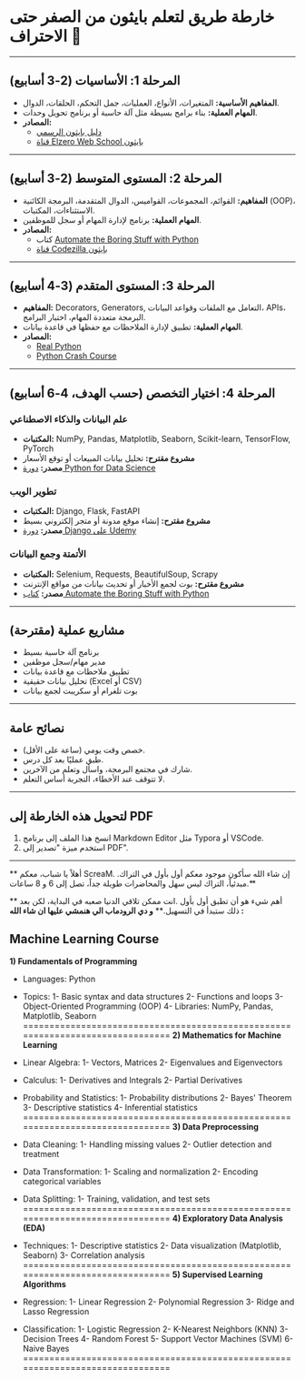 # خارطة طريق لتعلم بايثون من الصفر حتى الاحتراف 🐍

---

## المرحلة 1: الأساسيات (2-3 أسابيع)
- **المفاهيم الأساسية:** المتغيرات، الأنواع، العمليات، جمل التحكم، الحلقات، الدوال.
- **المهام العملية:** بناء برامج بسيطة مثل آلة حاسبة أو برنامج تحويل وحدات.
- **المصادر:**
  - [دليل بايثون الرسمي](https://docs.python.org/3/tutorial/index.html)
  - [قناة Elzero Web School بايثون](https://www.youtube.com/playlist?list=PLDoPjvoNmBAyE_gei5d18qkfIe-Z8mocs)

---

## المرحلة 2: المستوى المتوسط (2-3 أسابيع)
- **المفاهيم:** القوائم، المجموعات، القواميس، الدوال المتقدمة، البرمجة الكائنية (OOP)، الاستثناءات، المكتبات.
- **المهام العملية:** برنامج لإدارة المهام أو سجل للموظفين.
- **المصادر:**
  - كتاب [Automate the Boring Stuff with Python](https://automatetheboringstuff.com/)
  - [قناة Codezilla بايثون](https://www.youtube.com/playlist?list=PLuXY3ddo_8nzpAqBzqVbJbYQJ3sQhQF3q)

---

## المرحلة 3: المستوى المتقدم (3-4 أسابيع)
- **المفاهيم:** Decorators, Generators, التعامل مع الملفات وقواعد البيانات، APIs، البرمجة متعددة المهام، اختبار البرامج.
- **المهام العملية:** تطبيق لإدارة الملاحظات مع حفظها في قاعدة بيانات.
- **المصادر:**
  - [Real Python](https://realpython.com/)
  - [Python Crash Course](https://nostarch.com/pythoncrashcourse2e)

---

## المرحلة 4: اختيار التخصص (حسب الهدف، 4-6 أسابيع)
### علم البيانات والذكاء الاصطناعي
- **المكتبات:** NumPy, Pandas, Matplotlib, Seaborn, Scikit-learn, TensorFlow, PyTorch
- **مشروع مقترح:** تحليل بيانات المبيعات أو توقع الأسعار
- **مصدر:** [دورة Python for Data Science](https://www.coursera.org/specializations/data-science-python)

### تطوير الويب
- **المكتبات:** Django, Flask, FastAPI
- **مشروع مقترح:** إنشاء موقع مدونة أو متجر إلكتروني بسيط
- **مصدر:** [دورة Django على Udemy](https://www.udemy.com/course/python-and-django-full-stack-web-developer-bootcamp/)

### الأتمتة وجمع البيانات
- **المكتبات:** Selenium, Requests, BeautifulSoup, Scrapy
- **مشروع مقترح:** بوت لجمع الأخبار أو تحديث بيانات من مواقع الإنترنت
- **مصدر:** [كتاب Automate the Boring Stuff with Python](https://automatetheboringstuff.com/)

---

## مشاريع عملية (مقترحة)
- برنامج آلة حاسبة بسيط
- مدير مهام/سجل موظفين
- تطبيق ملاحظات مع قاعدة بيانات
- تحليل بيانات حقيقية (Excel أو CSV)
- بوت تلغرام أو سكريبت لجمع بيانات

---

## نصائح عامة
- خصص وقت يومي (ساعة على الأقل).
- طبق عمليًا بعد كل درس.
- شارك في مجتمع البرمجة، واسأل وتعلم من الآخرين.
- لا تتوقف عند الأخطاء، التجربة أساس التعلم.

---

## لتحويل هذه الخارطة إلى PDF
1. انسخ هذا الملف إلى برنامج Markdown Editor مثل Typora أو VSCode.
2. استخدم ميزة "تصدير إلى PDF".

---
** أهلاً يا شباب، معكم ScreaM. إن شاء الله سأكون موجود معكم أول بأول في التراك. مبدئياً، التراك ليس سهل والمحاضرات طويلة جداً، تصل إلى 6 و 8 ساعات.**

 ** أهم شيء هو أن تطبق أول بأول .انت ممكن تلاقي الدنيا صعبه  في البداية، لكن بعد ذلك ستبدأ في التسهيل.**
 **و دي الرودماب الي هنمشي عليها ان شاء الله :**

## Machine Learning Course
**1) Fundamentals of Programming**
- Languages: Python 
- Topics:
1- Basic syntax and data structures
2- Functions and loops
3- Object-Oriented Programming (OOP)
4- Libraries: NumPy, Pandas, Matplotlib, Seaborn
===============================================================================
**2) Mathematics for Machine Learning**
- Linear Algebra:
1- Vectors, Matrices
2- Eigenvalues and Eigenvectors

- Calculus:
1- Derivatives and Integrals
2- Partial Derivatives

- Probability and Statistics:
1- Probability distributions
2- Bayes' Theorem
3- Descriptive statistics
4- Inferential statistics
===============================================================================
**3) Data Preprocessing**
- Data Cleaning:
1- Handling missing values
2- Outlier detection and treatment

- Data Transformation:
1- Scaling and normalization
2- Encoding categorical variables

- Data Splitting:
1- Training, validation, and test sets
===============================================================================
**4) Exploratory Data Analysis (EDA)**
- Techniques:
1- Descriptive statistics
2- Data visualization (Matplotlib, Seaborn)
3- Correlation analysis
===============================================================================
**5) Supervised Learning Algorithms**
- Regression:
1- Linear Regression
2- Polynomial Regression
3- Ridge and Lasso Regression

- Classification:
1- Logistic Regression
2- K-Nearest Neighbors (KNN)
3- Decision Trees
4- Random Forest
5- Support Vector Machines (SVM)
6- Naive Bayes
===============================================================================